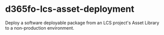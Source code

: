 # d365fo-lcs-asset-deployment
Deploy a software deployable package from an LCS project's Asset Library to a non-production environment.
